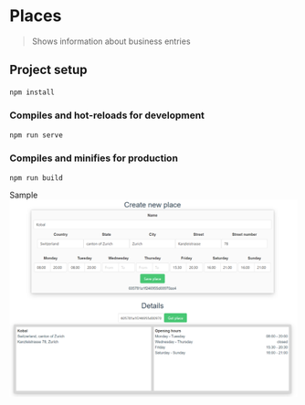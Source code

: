 # Places
> Shows information about business entries


## Project setup
```
npm install
```

### Compiles and hot-reloads for development
```
npm run serve
```

### Compiles and minifies for production
```
npm run build
```

Sample
![s1](./sample.png)
<br><b>
